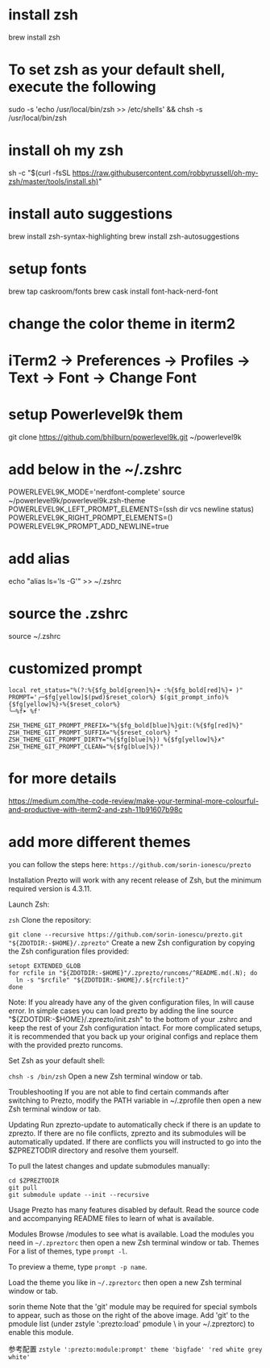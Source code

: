 # install zsh

brew install zsh

# To set zsh as your default shell, execute the following

sudo -s 'echo /usr/local/bin/zsh >> /etc/shells' && chsh -s /usr/local/bin/zsh

# install oh my zsh

sh -c "$(curl -fsSL <https://raw.githubusercontent.com/robbyrussell/oh-my-zsh/master/tools/install.sh)>"

# install auto suggestions

brew install zsh-syntax-highlighting
brew install zsh-autosuggestions

# setup fonts

brew tap caskroom/fonts
brew cask install font-hack-nerd-font

# change the color theme in iterm2

# iTerm2 -> Preferences -> Profiles -> Text -> Font -> Change Font

# setup Powerlevel9k them

git clone <https://github.com/bhilburn/powerlevel9k.git> ~/powerlevel9k

# add below in the ~/.zshrc

POWERLEVEL9K_MODE='nerdfont-complete'
source ~/powerlevel9k/powerlevel9k.zsh-theme
POWERLEVEL9K_LEFT_PROMPT_ELEMENTS=(ssh dir vcs newline status)
POWERLEVEL9K_RIGHT_PROMPT_ELEMENTS=()
POWERLEVEL9K_PROMPT_ADD_NEWLINE=true

# add alias

echo "alias ls='ls -G'" >> ~/.zshrc

# source the .zshrc

source ~/.zshrc

# customized prompt

```
local ret_status="%(?:%{$fg_bold[green]%}➜ :%{$fg_bold[red]%}➜ )"
PROMPT='╭─$fg[yellow]$(pwd)$reset_color%} $(git_prompt_info)%{$fg[yellow]%}⚡%{$reset_color%}
╰─%f➤ %f'

ZSH_THEME_GIT_PROMPT_PREFIX="%{$fg_bold[blue]%}git:(%{$fg[red]%}"
ZSH_THEME_GIT_PROMPT_SUFFIX="%{$reset_color%} "
ZSH_THEME_GIT_PROMPT_DIRTY="%{$fg[blue]%}) %{$fg[yellow]%}✗"
ZSH_THEME_GIT_PROMPT_CLEAN="%{$fg[blue]%})"
```

# for more details

<https://medium.com/the-code-review/make-your-terminal-more-colourful-and-productive-with-iterm2-and-zsh-11b91607b98c>

# add more different themes

you can follow the steps here: `https://github.com/sorin-ionescu/prezto`

Installation
Prezto will work with any recent release of Zsh, but the minimum required version is 4.3.11.

Launch Zsh:

`zsh`
Clone the repository:

`git clone --recursive https://github.com/sorin-ionescu/prezto.git "${ZDOTDIR:-$HOME}/.zprezto"`
Create a new Zsh configuration by copying the Zsh configuration files provided:

```
setopt EXTENDED_GLOB
for rcfile in "${ZDOTDIR:-$HOME}"/.zprezto/runcoms/^README.md(.N); do
  ln -s "$rcfile" "${ZDOTDIR:-$HOME}/.${rcfile:t}"
done
```

Note: If you already have any of the given configuration files, ln will cause error. In simple cases you can load prezto by adding the line source "${ZDOTDIR:-$HOME}/.zprezto/init.zsh" to the bottom of your .zshrc and keep the rest of your Zsh configuration intact. For more complicated setups, it is recommended that you back up your original configs and replace them with the provided prezto runcoms.

Set Zsh as your default shell:

`chsh -s /bin/zsh`
Open a new Zsh terminal window or tab.

Troubleshooting
If you are not able to find certain commands after switching to Prezto, modify the PATH variable in ~/.zprofile then open a new Zsh terminal window or tab.

Updating
Run zprezto-update to automatically check if there is an update to zprezto. If there are no file conflicts, zprezto and its submodules will be automatically updated. If there are conflicts you will instructed to go into the $ZPREZTODIR directory and resolve them yourself.

To pull the latest changes and update submodules manually:

```
cd $ZPREZTODIR
git pull
git submodule update --init --recursive
```

Usage
Prezto has many features disabled by default. Read the source code and accompanying README files to learn of what is available.

Modules
Browse /modules to see what is available.
Load the modules you need in `~/.zpreztorc` then open a new Zsh terminal window or tab.
Themes
For a list of themes, type `prompt -l`.

To preview a theme, type `prompt -p name`.

Load the theme you like in `~/.zpreztorc` then open a new Zsh terminal window or tab.

sorin theme Note that the 'git' module may be required for special symbols to appear, such as those on the right of the above image. Add 'git' to the pmodule list (under zstyle ':prezto:load' pmodule \ in your ~/.zpreztorc) to enable this module.

参考配置
`zstyle ':prezto:module:prompt' theme 'bigfade' 'red white grey white'`
